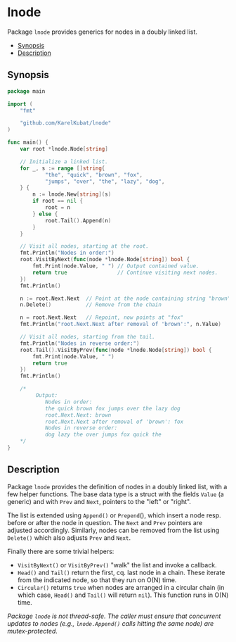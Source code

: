 # lnode

Package `lnode` provides generics for nodes in a doubly linked list.

<!-- toc -->
- [Synopsis](#synopsis)
- [Description](#description)
<!-- /toc -->

## Synopsis

```go
package main

import (
    "fmt"

    "github.com/KarelKubat/lnode"
)

func main() {
    var root *lnode.Node[string]

    // Initialize a linked list.
    for _, s := range []string{
    		"the", "quick", "brown", "fox",
     		"jumps", "over", "the", "lazy", "dog",
    } {
        n := lnode.New[string](s)
        if root == nil {
            root = n
        } else {
            root.Tail().Append(n)
        }
    }

    // Visit all nodes, starting at the root.
    fmt.Println("Nodes in order:")
    root.VisitByNext(func(node *lnode.Node[string]) bool {
        fmt.Print(node.Value, " ") // Output contained value.
        return true                // Continue visiting next nodes.
    })
    fmt.Println()

    n := root.Next.Next  // Point at the node containing string "brown"
    n.Delete()           // Remove from the chain

    n = root.Next.Next   // Repoint, now points at "fox"
    fmt.Println("root.Next.Next after removal of 'brown':", n.Value)

    // Visit all nodes, starting from the tail.
    fmt.Println("Nodes in reverse order:")
    root.Tail().VisitByPrev(func(node *lnode.Node[string]) bool {
        fmt.Print(node.Value, " ")
        return true
    })
    fmt.Println()

    /*
         Output:
         	Nodes in order:
            the quick brown fox jumps over the lazy dog
            root.Next.Next: brown
            root.Next.Next after removal of 'brown': fox
            Nodes in reverse order:
            dog lazy the over jumps fox quick the
    */
}
```

## Description

Package `lnode` provides the definition of nodes in a doubly linked list, with a few helper functions. The base data type is a struct with the fields `Value` (a generic) and with `Prev` and `Next`, pointers to the "left" or "right".

The list is extended using `Append()` or `Prepend`(), which insert a node resp. before or after the node in question. The `Next` and `Prev` pointers are adjusted accordingly. Similarly, nodes can be removed from the list using `Delete()` which also adjusts `Prev` and `Next`.

Finally there are some trivial helpers:

- `VisitByNext()` or `VisitByPrev()` "walk" the list and invoke a callback.
- `Head()` and `Tail()` return the first, cq. last node in a chain. These iterate from the indicated node, so that they run on O(N) time.
- `Circular()` returns `true` when nodes are arranged in a circular chain (in which case, `Head()` and `Tail()` will return `nil`). This function runs in O(N) time.

*Package `lnode` is not thread-safe. The caller must ensure that concurrent updates to nodes (e.g., `lnode.Append()` calls hitting the same node) are mutex-protected.*
